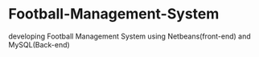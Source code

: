 # Football-Management-System
developing Football Management System using Netbeans(front-end) and MySQL(Back-end)
